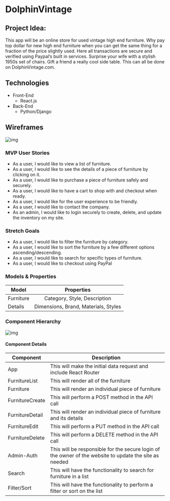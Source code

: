 # DolphinVintage

## Project Idea:

This app will be an online store for used vintage high end furniture. Why pay top dollar for new high end furniture when you can get the same thing for a fraction of the price slightly used. Here all transactions are secure and verified using Paypal’s built in services. Surprise your wife with a stylish 1950s set of chairs. Gift a friend a really cool side table. This can all be done on DolphinVintage.com.

## Technologies

- Front-End
  - React.js
- Back-End
  - Python/Django

## Wireframes

![img](https://i.imgur.com/n7oW2SE.jpg)

### MVP User Stories

- As a user, I would like to view a list of furniture.
- As a user, I would like to see the details of a piece of furniture by clicking on it.
- As a user, I would like to purchase a piece of furniture safely and securely.
- As a user, I would like to have a cart to shop with and checkout when ready.
- As a user, I would like for the user experience to be friendly.
- As a user, I would like to contact the company.
- As an admin, I would like to login securely to create, delete, and update the inventory on my site.

### Stretch Goals

- As a user, I would like to filter the furniture by category.
- As a user, I would like to sort the furniture by a few different options ascending/descending.
- As a user, I would like to search for specific types of furniture.
- As a user, I would like to checkout using PayPal

### Models & Properties

| Model     |              Properties              |
| --------- | :----------------------------------: |
| Furniture |     Category, Style, Description     |
| Details   | Dimensions, Brand, Materials, Styles |

### Component Hierarchy

![img](https://i.imgur.com/J1xNKaT.jpg)

#### Component Details

| Component       | Description                                                                                            |
| --------------- | ------------------------------------------------------------------------------------------------------ |
| App             | This will make the initial data request and include React Router                                       |
| FurnitureList   | This will render all of the furniture                                                                  |
| Furniture       | This will render an individual piece of furniture                                                      |
| FurnitureCreate | This will perform a POST method in the API call                                                        |
| FurnitureDetail | This will render an individual piece of furniture and its details                                      |
| FurnitureEdit   | This will perform a PUT method in the API call                                                         |
| FurnitureDelete | This will perform a DELETE method in the API call                                                      |
| Admin-Auth      | This will be responsible for the secure login of the owner of the website to update the site as needed |
| Search          | This will have the functionality to search for furniture in a list                                     |
| Filter/Sort     | This will have the functionality to perform a filter or sort on the list                               |

